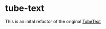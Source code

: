 # tube-text
This is an inital refactor of the original [TubeText](https://github.com/mtlynch3/TubeText)
